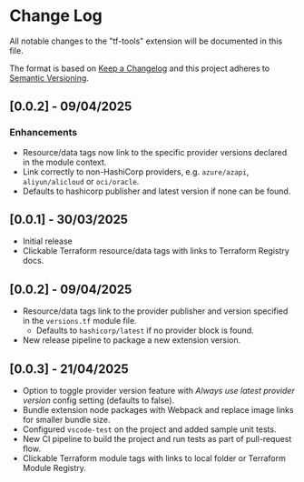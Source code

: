 # Change Log

All notable changes to the "tf-tools" extension will be documented in this file.

The format is based on [Keep a Changelog](http://keepachangelog.com/) and this project adheres to [Semantic Versioning](https://semver.org/).

## [0.0.2] - 09/04/2025

### Enhancements
- Resource/data tags now link to the specific provider versions declared in the module context.
- Link correctly to non-HashiCorp providers, e.g. `azure/azapi`, `aliyun/alicloud` or `oci/oracle`.
- Defaults to hashicorp publisher and latest version if none can be found.

## [0.0.1] - 30/03/2025

- Initial release
- Clickable Terraform resource/data tags with links to Terraform Registry docs.

## [0.0.2] - 09/04/2025

- Resource/data tags link to the provider publisher and version specified in the `versions.tf` module file.
  - Defaults to `hashicorp/latest` if no provider block is found.
- New release pipeline to package a new extension version.

## [0.0.3] - 21/04/2025

- Option to toggle provider version feature with *Always use latest provider version* config setting (defaults to false).
- Bundle extension node packages with Webpack and replace image links for smaller bundle size.
- Configured `vscode-test` on the project and added sample unit tests.
- New CI pipeline to build the project and run tests as part of pull-request flow.
- Clickable Terraform module tags with links to local folder or Terraform Module Registry.